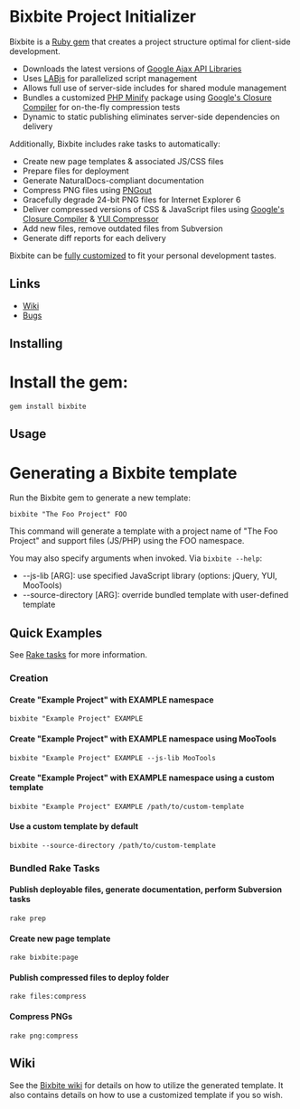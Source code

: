 # Bixbite Project Initializer

Bixbite is a [Ruby gem](http://gemcutter.org/gems/bixbite/) that creates a project structure optimal for client-side development.

* Downloads the latest versions of [Google Ajax API Libraries](http://code.google.com/apis/ajaxlibs/)
* Uses [LABjs](http://labjs.com/) for parallelized script management
* Allows full use of server-side includes for shared module management
* Bundles a customized [PHP Minify](http://code.google.com/p/minify/) package using [Google's Closure Compiler](http://code.google.com/closure/compiler/) for on-the-fly compression tests
* Dynamic to static publishing eliminates server-side dependencies on delivery

Additionally, Bixbite includes rake tasks to automatically:

* Create new page templates & associated JS/CSS files
* Prepare files for deployment
* Generate NaturalDocs-compliant documentation
* Compress PNG files using [PNGout](http://advsys.net/ken/utils.htm)
* Gracefully degrade 24-bit PNG files for Internet Explorer 6
* Deliver compressed versions of CSS & JavaScript files using  [Google's Closure Compiler](http://code.google.com/closure/compiler/) & [YUI Compressor](http://developer.yahoo.com/yui/compressor/)
* Add new files, remove outdated files from Subversion
* Generate diff reports for each delivery

Bixbite can be [fully customized](http://wiki.github.com/doctyper/bixbite) to fit your personal development tastes.

## Links

 * [Wiki](http://wiki.github.com/doctyper/bixbite)
 * [Bugs](http://github.com/doctyper/bixbite/issues)

## Installing

# Install the gem:
    gem install bixbite

## Usage

# Generating a Bixbite template

Run the Bixbite gem to generate a new template:

    bixbite "The Foo Project" FOO

This command will generate a template with a project name of "The Foo Project" and support files (JS/PHP) using the FOO namespace.

You may also specify arguments when invoked. Via `bixbite --help`:

 * --js-lib [ARG]: use specified JavaScript library (options: jQuery, YUI, MooTools)
 * --source-directory [ARG]: override bundled template with user-defined template

## Quick Examples

See [Rake tasks](http://wiki.github.com/doctyper/bixbite/rake-tasks) for more information.

### Creation

#### Create "Example Project" with EXAMPLE namespace
`bixbite "Example Project" EXAMPLE`

#### Create "Example Project" with EXAMPLE namespace using MooTools
`bixbite "Example Project" EXAMPLE --js-lib MooTools`

#### Create "Example Project" with EXAMPLE namespace using a custom template
`bixbite "Example Project" EXAMPLE /path/to/custom-template`

#### Use a custom template by default
`bixbite --source-directory /path/to/custom-template`

### Bundled Rake Tasks

#### Publish deployable files, generate documentation, perform Subversion tasks
`rake prep`

#### Create new page template
`rake bixbite:page`

#### Publish compressed files to deploy folder
`rake files:compress`

#### Compress PNGs
`rake png:compress`

## Wiki

See the [Bixbite wiki](http://wiki.github.com/doctyper/bixbite) for details on how to utilize the generated template. It also contains details on how to use a customized template if you so wish.
